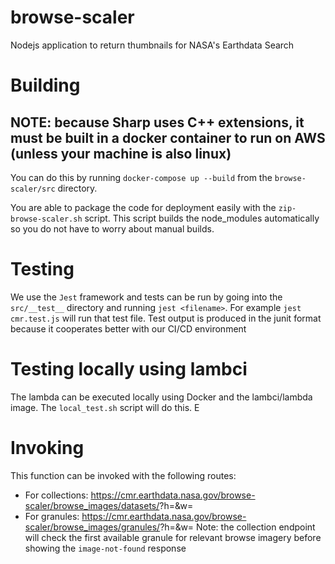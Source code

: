 # browse-scaler

Nodejs application to return thumbnails for NASA's Earthdata Search

# Building

## NOTE: because Sharp uses C++ extensions, it must be built in a docker container to run on AWS (unless your machine is also linux)

You can do this by running `docker-compose up --build` from the `browse-scaler/src` directory.

You are able to package the code for deployment easily with the `zip-browse-scaler.sh` script. This script builds the node_modules
automatically so you do not have to worry about manual builds.

# Testing

We use the `Jest` framework and tests can be run by going into the `src/__test__` directory and running `jest <filename>`.
For example `jest cmr.test.js` will run that test file. Test output is produced in the junit format because it cooperates better with our CI/CD environment

# Testing locally using lambci

The lambda can be executed locally using Docker and the lambci/lambda image. The `local_test.sh` script will do this. E

# Invoking

This function can be invoked with the following routes:

- For collections: https://cmr.earthdata.nasa.gov/browse-scaler/browse_images/datasets/<COLLECTION-ID>?h=<HEIGHT>&w=<WIDTH>
- For granules: https://cmr.earthdata.nasa.gov/browse-scaler/browse_images/granules/<GRANULE-ID>?h=<HEIGHT>&w=<WIDTH>
  Note: the collection endpoint will check the first available granule for relevant browse imagery before showing the `image-not-found` response
